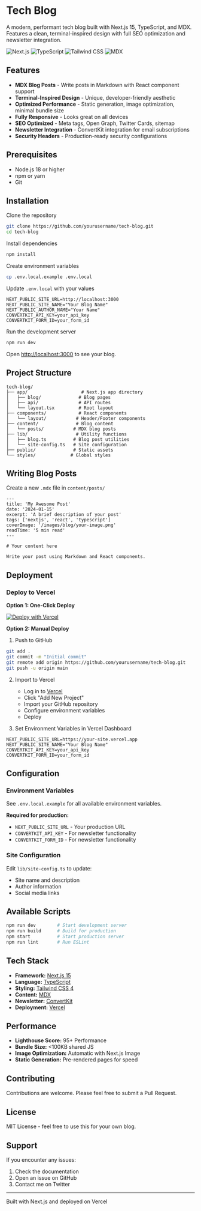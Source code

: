 # Tech Blog

A modern, performant tech blog built with Next.js 15, TypeScript, and MDX. Features a clean, terminal-inspired design with full SEO optimization and newsletter integration.

![Next.js](https://img.shields.io/badge/Next.js-15-black)
![TypeScript](https://img.shields.io/badge/TypeScript-5.0-blue)
![Tailwind CSS](https://img.shields.io/badge/Tailwind-4.0-38B2AC)
![MDX](https://img.shields.io/badge/MDX-3.0-yellow)

## Features

- **MDX Blog Posts** - Write posts in Markdown with React component support
- **Terminal-Inspired Design** - Unique, developer-friendly aesthetic
- **Optimized Performance** - Static generation, image optimization, minimal bundle size
- **Fully Responsive** - Looks great on all devices
- **SEO Optimized** - Meta tags, Open Graph, Twitter Cards, sitemap
- **Newsletter Integration** - ConvertKit integration for email subscriptions
- **Security Headers** - Production-ready security configurations

## Prerequisites

- Node.js 18 or higher
- npm or yarn
- Git

## Installation

Clone the repository
```bash
git clone https://github.com/yourusername/tech-blog.git
cd tech-blog
```

Install dependencies
```bash
npm install
```

Create environment variables
```bash
cp .env.local.example .env.local
```

Update `.env.local` with your values
```env
NEXT_PUBLIC_SITE_URL=http://localhost:3000
NEXT_PUBLIC_SITE_NAME="Your Blog Name"
NEXT_PUBLIC_AUTHOR_NAME="Your Name"
CONVERTKIT_API_KEY=your_api_key
CONVERTKIT_FORM_ID=your_form_id
```

Run the development server
```bash
npm run dev
```

Open [http://localhost:3000](http://localhost:3000) to see your blog.

## Project Structure

```
tech-blog/
├── app/                    # Next.js app directory
│   ├── blog/              # Blog pages
│   ├── api/               # API routes
│   └── layout.tsx         # Root layout
├── components/            # React components
│   └── layout/           # Header/Footer components
├── content/              # Blog content
│   └── posts/           # MDX blog posts
├── lib/                  # Utility functions
│   ├── blog.ts          # Blog post utilities
│   └── site-config.ts   # Site configuration
├── public/              # Static assets
└── styles/             # Global styles
```

## Writing Blog Posts

Create a new `.mdx` file in `content/posts/`

```mdx
---
title: 'My Awesome Post'
date: '2024-01-15'
excerpt: 'A brief description of your post'
tags: ['nextjs', 'react', 'typescript']
coverImage: '/images/blog/your-image.png'
readTime: '5 min read'
---

# Your content here

Write your post using Markdown and React components.
```

## Deployment

### Deploy to Vercel

**Option 1: One-Click Deploy**

[![Deploy with Vercel](https://vercel.com/button)](https://vercel.com/new/clone?repository-url=https://github.com/yourusername/tech-blog)

**Option 2: Manual Deploy**

1. Push to GitHub
```bash
git add .
git commit -m "Initial commit"
git remote add origin https://github.com/yourusername/tech-blog.git
git push -u origin main
```

2. Import to Vercel
   - Log in to [Vercel](https://vercel.com)
   - Click "Add New Project"
   - Import your GitHub repository
   - Configure environment variables
   - Deploy

3. Set Environment Variables in Vercel Dashboard
```
NEXT_PUBLIC_SITE_URL=https://your-site.vercel.app
NEXT_PUBLIC_SITE_NAME="Your Blog Name"
CONVERTKIT_API_KEY=your_api_key
CONVERTKIT_FORM_ID=your_form_id
```

## Configuration

### Environment Variables

See `.env.local.example` for all available environment variables.

**Required for production:**
- `NEXT_PUBLIC_SITE_URL` - Your production URL
- `CONVERTKIT_API_KEY` - For newsletter functionality
- `CONVERTKIT_FORM_ID` - For newsletter functionality

### Site Configuration

Edit `lib/site-config.ts` to update:
- Site name and description
- Author information
- Social media links

## Available Scripts

```bash
npm run dev        # Start development server
npm run build      # Build for production
npm start          # Start production server
npm run lint       # Run ESLint
```

## Tech Stack

- **Framework:** [Next.js 15](https://nextjs.org/)
- **Language:** [TypeScript](https://www.typescriptlang.org/)
- **Styling:** [Tailwind CSS 4](https://tailwindcss.com/)
- **Content:** [MDX](https://mdxjs.com/)
- **Newsletter:** [ConvertKit](https://convertkit.com/)
- **Deployment:** [Vercel](https://vercel.com/)

## Performance

- **Lighthouse Score:** 95+ Performance
- **Bundle Size:** <100KB shared JS
- **Image Optimization:** Automatic with Next.js Image
- **Static Generation:** Pre-rendered pages for speed

## Contributing

Contributions are welcome. Please feel free to submit a Pull Request.

## License

MIT License - feel free to use this for your own blog.

## Support

If you encounter any issues:
1. Check the documentation
2. Open an issue on GitHub
3. Contact me on Twitter

---

Built with Next.js and deployed on Vercel